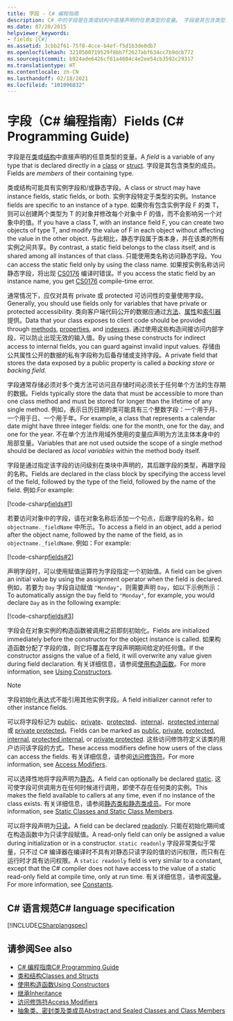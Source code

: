 ```yaml
---
title: 字段 - C# 编程指南
description: C# 中的字段是在类或结构中直接声明的任意类型的变量。 字段是其包含类型的成员。
ms.date: 07/20/2015
helpviewer_keywords:
- fields [C#]
ms.assetid: 3cbb2f61-75f8-4cce-b4ef-f5d1b3de0db7
ms.openlocfilehash: 3210500719529f8bb7f2627abf634cc7b9dcb772
ms.sourcegitcommit: b924ade6426cf61a4604c4e2ee54cb3592c29317
ms.translationtype: HT
ms.contentlocale: zh-CN
ms.lasthandoff: 02/18/2021
ms.locfileid: "101096832"
---
```

# <a name="fields-c-programming-guide"></a><span data-ttu-id="0e4f4-104">字段（C# 编程指南）</span><span class="sxs-lookup"><span data-stu-id="0e4f4-104">Fields (C# Programming Guide)</span></span>

<span data-ttu-id="0e4f4-105">字段是在[类](../../language-reference/keywords/class.md)或[结构](../../language-reference/builtin-types/struct.md)中直接声明的任意类型的变量。</span><span class="sxs-lookup"><span data-stu-id="0e4f4-105">A *field* is a variable of any type that is declared directly in a [class](../../language-reference/keywords/class.md) or [struct](../../language-reference/builtin-types/struct.md).</span></span> <span data-ttu-id="0e4f4-106">字段是其包含类型的成员。</span><span class="sxs-lookup"><span data-stu-id="0e4f4-106">Fields are *members* of their containing type.</span></span>

<span data-ttu-id="0e4f4-107">类或结构可能具有实例字段和/或静态字段。</span><span class="sxs-lookup"><span data-stu-id="0e4f4-107">A class or struct may have instance fields, static fields, or both.</span></span> <span data-ttu-id="0e4f4-108">实例字段特定于类型的实例。</span><span class="sxs-lookup"><span data-stu-id="0e4f4-108">Instance fields are specific to an instance of a type.</span></span> <span data-ttu-id="0e4f4-109">如果你有包含实例字段 F 的类 T，则可以创建两个类型为 T 的对象并修改每个对象中 F 的值，而不会影响另一个对象中的值。</span><span class="sxs-lookup"><span data-stu-id="0e4f4-109">If you have a class T, with an instance field F, you can create two objects of type T, and modify the value of F in each object without affecting the value in the other object.</span></span> <span data-ttu-id="0e4f4-110">与此相比，静态字段属于类本身，并在该类的所有实例之间共享。</span><span class="sxs-lookup"><span data-stu-id="0e4f4-110">By contrast, a static field belongs to the class itself, and is shared among all instances of that class.</span></span> <span data-ttu-id="0e4f4-111">只能使用类名称访问静态字段。</span><span class="sxs-lookup"><span data-stu-id="0e4f4-111">You can access the static field only by using the class name.</span></span> <span data-ttu-id="0e4f4-112">如果按实例名称访问静态字段，将出现 [CS0176](../../misc/cs0176.md) 编译时错误。</span><span class="sxs-lookup"><span data-stu-id="0e4f4-112">If you access the static field by an instance name, you get [CS0176](../../misc/cs0176.md) compile-time error.</span></span>

<span data-ttu-id="0e4f4-113">通常情况下，应仅对具有 private 或 protected 可访问性的变量使用字段。</span><span class="sxs-lookup"><span data-stu-id="0e4f4-113">Generally, you should use fields only for variables that have private or protected accessibility.</span></span> <span data-ttu-id="0e4f4-114">类向客户端代码公开的数据应通过[方法](./methods.md)、[属性](./properties.md)和[索引器](../indexers/index.md)提供。</span><span class="sxs-lookup"><span data-stu-id="0e4f4-114">Data that your class exposes to client code should be provided through [methods](./methods.md), [properties](./properties.md), and [indexers](../indexers/index.md).</span></span> <span data-ttu-id="0e4f4-115">通过使用这些构造间接访问内部字段，可以防止出现无效的输入值。</span><span class="sxs-lookup"><span data-stu-id="0e4f4-115">By using these constructs for indirect access to internal fields, you can guard against invalid input values.</span></span> <span data-ttu-id="0e4f4-116">存储由公共属性公开的数据的私有字段称为后备存储或支持字段。</span><span class="sxs-lookup"><span data-stu-id="0e4f4-116">A private field that stores the data exposed by a public property is called a *backing store* or *backing field*.</span></span>

<span data-ttu-id="0e4f4-117">字段通常存储必须对多个类方法可访问且存储时间必须长于任何单个方法的生存期的数据。</span><span class="sxs-lookup"><span data-stu-id="0e4f4-117">Fields typically store the data that must be accessible to more than one class method and must be stored for longer than the lifetime of any single method.</span></span> <span data-ttu-id="0e4f4-118">例如，表示日历日期的类可能具有三个整数字段：一个用于月、一个用于日、一个用于年。</span><span class="sxs-lookup"><span data-stu-id="0e4f4-118">For example, a class that represents a calendar date might have three integer fields: one for the month, one for the day, and one for the year.</span></span> <span data-ttu-id="0e4f4-119">不在单个方法作用域外使用的变量应声明为方法主体本身中的局部变量。</span><span class="sxs-lookup"><span data-stu-id="0e4f4-119">Variables that are not used outside the scope of a single method should be declared as *local variables* within the method body itself.</span></span>

<span data-ttu-id="0e4f4-120">字段是通过指定该字段的访问级别在类块中声明的，其后跟字段的类型，再跟字段的名称。</span><span class="sxs-lookup"><span data-stu-id="0e4f4-120">Fields are declared in the class block by specifying the access level of the field, followed by the type of the field, followed by the name of the field.</span></span> <span data-ttu-id="0e4f4-121">例如:</span><span class="sxs-lookup"><span data-stu-id="0e4f4-121">For example:</span></span>

[!code-csharp[fields#1](snippets/fields/Program.cs#1)]

<span data-ttu-id="0e4f4-122">若要访问对象中的字段，请在对象名称后添加一个句点，后跟字段的名称，如 `objectname._fieldName` 中所示。</span><span class="sxs-lookup"><span data-stu-id="0e4f4-122">To access a field in an object, add a period after the object name, followed by the name of the field, as in `objectname._fieldName`.</span></span> <span data-ttu-id="0e4f4-123">例如：</span><span class="sxs-lookup"><span data-stu-id="0e4f4-123">For example:</span></span>

[!code-csharp[fields#2](snippets/fields/Program.cs#2)]

<span data-ttu-id="0e4f4-124">声明字段时，可以使用赋值运算符为字段指定一个初始值。</span><span class="sxs-lookup"><span data-stu-id="0e4f4-124">A field can be given an initial value by using the assignment operator when the field is declared.</span></span> <span data-ttu-id="0e4f4-125">例如，若要为 `Day` 字段自动赋值 `"Monday"`，则需要声明 `Day`，如以下示例所示：</span><span class="sxs-lookup"><span data-stu-id="0e4f4-125">To automatically assign the `Day` field to `"Monday"`, for example, you would declare `Day` as in the following example:</span></span>

[!code-csharp[fields#3](snippets/fields/Program.cs#3)]

<span data-ttu-id="0e4f4-126">字段会在对象实例的构造函数被调用之前即刻初始化。</span><span class="sxs-lookup"><span data-stu-id="0e4f4-126">Fields are initialized immediately before the constructor for the object instance is called.</span></span> <span data-ttu-id="0e4f4-127">如果构造函数分配了字段的值，则它将覆盖在字段声明期间给定的任何值。</span><span class="sxs-lookup"><span data-stu-id="0e4f4-127">If the constructor assigns the value of a field, it will overwrite any value given during field declaration.</span></span> <span data-ttu-id="0e4f4-128">有关详细信息，请参阅[使用构造函数](./using-constructors.md)。</span><span class="sxs-lookup"><span data-stu-id="0e4f4-128">For more information, see [Using Constructors](./using-constructors.md).</span></span>

> [!NOTE]
> <span data-ttu-id="0e4f4-129">字段初始化表达式不能引用其他实例字段。</span><span class="sxs-lookup"><span data-stu-id="0e4f4-129">A field initializer cannot refer to other instance fields.</span></span>

<span data-ttu-id="0e4f4-130">可以将字段标记为 [public](../../language-reference/keywords/public.md)、[private](../../language-reference/keywords/private.md)、[protected](../../language-reference/keywords/protected.md)、[internal](../../language-reference/keywords/internal.md)、[protected internal](../../language-reference/keywords/protected-internal.md) 或 [private protected](../../language-reference/keywords/private-protected.md)。</span><span class="sxs-lookup"><span data-stu-id="0e4f4-130">Fields can be marked as [public](../../language-reference/keywords/public.md), [private](../../language-reference/keywords/private.md), [protected](../../language-reference/keywords/protected.md), [internal](../../language-reference/keywords/internal.md), [protected internal](../../language-reference/keywords/protected-internal.md), or [private protected](../../language-reference/keywords/private-protected.md).</span></span> <span data-ttu-id="0e4f4-131">这些访问修饰符定义该类的用户访问该字段的方式。</span><span class="sxs-lookup"><span data-stu-id="0e4f4-131">These access modifiers define how users of the class can access the fields.</span></span> <span data-ttu-id="0e4f4-132">有关详细信息，请参阅[访问修饰符](./access-modifiers.md)。</span><span class="sxs-lookup"><span data-stu-id="0e4f4-132">For more information, see [Access Modifiers](./access-modifiers.md).</span></span>

<span data-ttu-id="0e4f4-133">可以选择性地将字段声明为[静态](../../language-reference/keywords/static.md)。</span><span class="sxs-lookup"><span data-stu-id="0e4f4-133">A field can optionally be declared [static](../../language-reference/keywords/static.md).</span></span> <span data-ttu-id="0e4f4-134">这可使字段可供调用方在任何时候进行调用，即使不存在任何类的实例。</span><span class="sxs-lookup"><span data-stu-id="0e4f4-134">This makes the field available to callers at any time, even if no instance of the class exists.</span></span> <span data-ttu-id="0e4f4-135">有关详细信息，请参阅[静态类和静态类成员](./static-classes-and-static-class-members.md)。</span><span class="sxs-lookup"><span data-stu-id="0e4f4-135">For more information, see [Static Classes and Static Class Members](./static-classes-and-static-class-members.md).</span></span>

<span data-ttu-id="0e4f4-136">可以将字段声明为[只读](../../language-reference/keywords/readonly.md)。</span><span class="sxs-lookup"><span data-stu-id="0e4f4-136">A field can be declared [readonly](../../language-reference/keywords/readonly.md).</span></span> <span data-ttu-id="0e4f4-137">只能在初始化期间或在构造函数中为只读字段赋值。</span><span class="sxs-lookup"><span data-stu-id="0e4f4-137">A read-only field can only be assigned a value during initialization or in a constructor.</span></span> <span data-ttu-id="0e4f4-138">`static readonly` 字段非常类似于常量，只不过 C# 编译器在编译时不具有对静态只读字段的值的访问权限，而只有在运行时才具有访问权限。</span><span class="sxs-lookup"><span data-stu-id="0e4f4-138">A `static readonly` field is very similar to a constant, except that the C# compiler does not have access to the value of a static read-only field at compile time, only at run time.</span></span> <span data-ttu-id="0e4f4-139">有关详细信息，请参阅[常量](./constants.md)。</span><span class="sxs-lookup"><span data-stu-id="0e4f4-139">For more information, see [Constants](./constants.md).</span></span>

## <a name="c-language-specification"></a><span data-ttu-id="0e4f4-140">C# 语言规范</span><span class="sxs-lookup"><span data-stu-id="0e4f4-140">C# language specification</span></span>

[!INCLUDE[CSharplangspec](~/includes/csharplangspec-md.md)]

## <a name="see-also"></a><span data-ttu-id="0e4f4-141">请参阅</span><span class="sxs-lookup"><span data-stu-id="0e4f4-141">See also</span></span>

- [<span data-ttu-id="0e4f4-142">C# 编程指南</span><span class="sxs-lookup"><span data-stu-id="0e4f4-142">C# Programming Guide</span></span>](../index.md)
- [<span data-ttu-id="0e4f4-143">类和结构</span><span class="sxs-lookup"><span data-stu-id="0e4f4-143">Classes and Structs</span></span>](./index.md)
- [<span data-ttu-id="0e4f4-144">使用构造函数</span><span class="sxs-lookup"><span data-stu-id="0e4f4-144">Using Constructors</span></span>](./using-constructors.md)
- [<span data-ttu-id="0e4f4-145">继承</span><span class="sxs-lookup"><span data-stu-id="0e4f4-145">Inheritance</span></span>](./inheritance.md)
- [<span data-ttu-id="0e4f4-146">访问修饰符</span><span class="sxs-lookup"><span data-stu-id="0e4f4-146">Access Modifiers</span></span>](./access-modifiers.md)
- [<span data-ttu-id="0e4f4-147">抽象类、密封类及类成员</span><span class="sxs-lookup"><span data-stu-id="0e4f4-147">Abstract and Sealed Classes and Class Members</span></span>](./abstract-and-sealed-classes-and-class-members.md)
